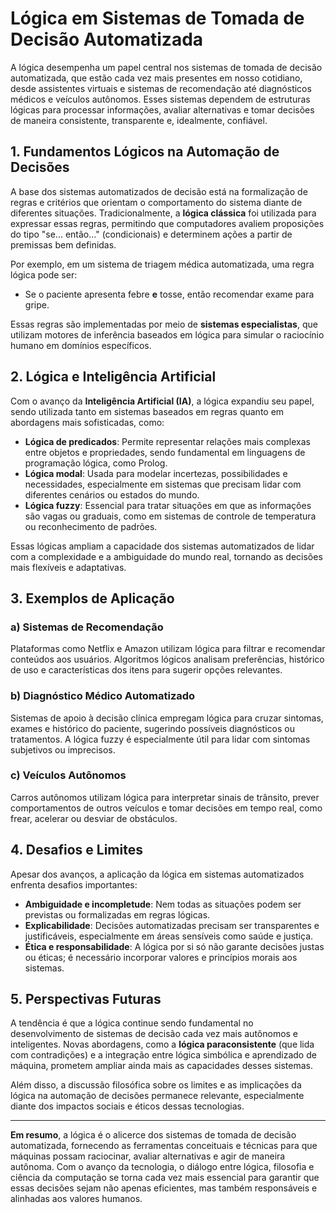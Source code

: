 # Lógica em Sistemas de Tomada de Decisão Automatizada

A lógica desempenha um papel central nos sistemas de tomada de decisão automatizada, que estão cada vez mais presentes em nosso cotidiano, desde assistentes virtuais e sistemas de recomendação até diagnósticos médicos e veículos autônomos. Esses sistemas dependem de estruturas lógicas para processar informações, avaliar alternativas e tomar decisões de maneira consistente, transparente e, idealmente, confiável.

## 1. Fundamentos Lógicos na Automação de Decisões

A base dos sistemas automatizados de decisão está na formalização de regras e critérios que orientam o comportamento do sistema diante de diferentes situações. Tradicionalmente, a **lógica clássica** foi utilizada para expressar essas regras, permitindo que computadores avaliem proposições do tipo "se... então..." (condicionais) e determinem ações a partir de premissas bem definidas.

Por exemplo, em um sistema de triagem médica automatizada, uma regra lógica pode ser:

- Se o paciente apresenta febre **e** tosse, então recomendar exame para gripe.

Essas regras são implementadas por meio de **sistemas especialistas**, que utilizam motores de inferência baseados em lógica para simular o raciocínio humano em domínios específicos.

## 2. Lógica e Inteligência Artificial

Com o avanço da **Inteligência Artificial (IA)**, a lógica expandiu seu papel, sendo utilizada tanto em sistemas baseados em regras quanto em abordagens mais sofisticadas, como:

- **Lógica de predicados**: Permite representar relações mais complexas entre objetos e propriedades, sendo fundamental em linguagens de programação lógica, como Prolog.
- **Lógica modal**: Usada para modelar incertezas, possibilidades e necessidades, especialmente em sistemas que precisam lidar com diferentes cenários ou estados do mundo.
- **Lógica fuzzy**: Essencial para tratar situações em que as informações são vagas ou graduais, como em sistemas de controle de temperatura ou reconhecimento de padrões.

Essas lógicas ampliam a capacidade dos sistemas automatizados de lidar com a complexidade e a ambiguidade do mundo real, tornando as decisões mais flexíveis e adaptativas.

## 3. Exemplos de Aplicação

### a) Sistemas de Recomendação

Plataformas como Netflix e Amazon utilizam lógica para filtrar e recomendar conteúdos aos usuários. Algoritmos lógicos analisam preferências, histórico de uso e características dos itens para sugerir opções relevantes.

### b) Diagnóstico Médico Automatizado

Sistemas de apoio à decisão clínica empregam lógica para cruzar sintomas, exames e histórico do paciente, sugerindo possíveis diagnósticos ou tratamentos. A lógica fuzzy é especialmente útil para lidar com sintomas subjetivos ou imprecisos.

### c) Veículos Autônomos

Carros autônomos utilizam lógica para interpretar sinais de trânsito, prever comportamentos de outros veículos e tomar decisões em tempo real, como frear, acelerar ou desviar de obstáculos.

## 4. Desafios e Limites

Apesar dos avanços, a aplicação da lógica em sistemas automatizados enfrenta desafios importantes:

- **Ambiguidade e incompletude**: Nem todas as situações podem ser previstas ou formalizadas em regras lógicas.
- **Explicabilidade**: Decisões automatizadas precisam ser transparentes e justificáveis, especialmente em áreas sensíveis como saúde e justiça.
- **Ética e responsabilidade**: A lógica por si só não garante decisões justas ou éticas; é necessário incorporar valores e princípios morais aos sistemas.

## 5. Perspectivas Futuras

A tendência é que a lógica continue sendo fundamental no desenvolvimento de sistemas de decisão cada vez mais autônomos e inteligentes. Novas abordagens, como a **lógica paraconsistente** (que lida com contradições) e a integração entre lógica simbólica e aprendizado de máquina, prometem ampliar ainda mais as capacidades desses sistemas.

Além disso, a discussão filosófica sobre os limites e as implicações da lógica na automação de decisões permanece relevante, especialmente diante dos impactos sociais e éticos dessas tecnologias.

---

**Em resumo**, a lógica é o alicerce dos sistemas de tomada de decisão automatizada, fornecendo as ferramentas conceituais e técnicas para que máquinas possam raciocinar, avaliar alternativas e agir de maneira autônoma. Com o avanço da tecnologia, o diálogo entre lógica, filosofia e ciência da computação se torna cada vez mais essencial para garantir que essas decisões sejam não apenas eficientes, mas também responsáveis e alinhadas aos valores humanos.